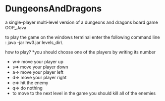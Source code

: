 # DungeonsAndDragons
a single-player multi-level version of a dungeons and dragons board game
OOP_Java

to play the game on the windows terminal enter the following command line : java -jar hw3.jar levels_dir\ 

how to play?
*you should choose one of the players by writing its number
* w=> move your player up
* s=> move your player down
* a=> move your player left
* d=> move your player right
* e=> hit the enemy
* q=> do nothing
* to move to the next level in the game you should kill all of the enemies
